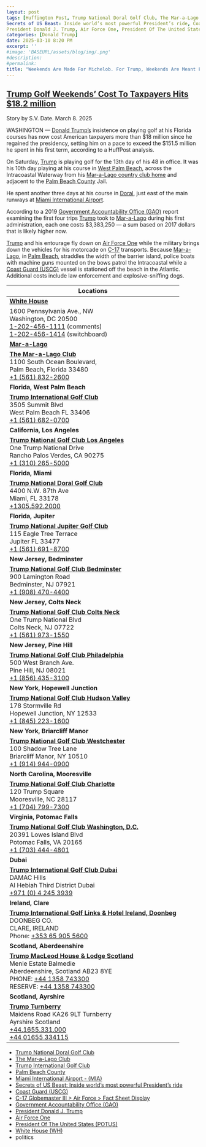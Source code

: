 ```yaml
---
layout: post
tags: [Huffington Post, Trump National Doral Golf Club, The Mar-a-Lago Club, Trump International Golf Club, Palm Beach County, Miami International Airport - (MIA), 
Secrets of US Beast: Inside world’s most powerful President’s ride, Coast Guard (USCG), C-17 Globemaster III > Air Force > Fact Sheet Display, Government Accountability Office (GAO), 
President Donald J. Trump, Air Force One, President Of The United States (POTUS), White House (WH), politics]
categories: [Donald Trump]
date: 2025-03-10 8:20 PM
excerpt: ''
#image: 'BASEURL/assets/blog/img/.png'
#description:
#permalink:
title: "Weekends Are Made For Michelob. For Trump, Weekends Are Meant For Golfing ⛳️ "
---
```



## [Trump Golf Weekends’ Cost To Taxpayers Hits \$18.2 million](https://www.huffpost.com/entry/donald-trump-golf18-million_n_67cb892fe4b02f3ad1f4b2bb)

Story by S.V. Date. March 8. 2025

WASHINGTON — [Donald Trump’s](https://www.whitehouse.gov/administration/donald-j-trump/) insistence on playing golf at his Florida courses has now cost American taxpayers more than \$18 million since he regained the presidency, setting him on a pace to exceed the $151.5 million he spent in his first term, according to a HuffPost analysis.

On Saturday, [Trump](https://www.whitehouse.gov/administration/donald-j-trump/) is playing golf for the 13th day of his 48 in office. It was his 10th day playing at his course in [West Palm Beach](https://www.trumpinternationalpalmbeaches.com/), across the Intracoastal Waterway from his [Mar-a-Lago country club home](https://www.maralagoclub.com/) and adjacent to the [Palm Beach County](https://discover.pbc.gov/Pages/default.aspx) Jail.

He spent another three days at his course in [Doral](https://www.trumpgolfdoral.com/), just east of the main runways at [Miami International Airport](https://miami-airport.com/).

According to a 2019 [Government Accountability Office (GAO)](https://www.gao.gov/) report examining the first four trips [Trump](https://www.whitehouse.gov/administration/donald-j-trump/) took to [Mar-a-Lago](https://www.maralagoclub.com/) during his first administration, each one costs \$3,383,250 — a sum based on 2017 dollars that is likely higher now.

[Trump](https://www.whitehouse.gov/administration/donald-j-trump/) and his entourage fly down on [Air Force One](https://www.whitehouse.gov/about-the-white-house/air-force-one/) while the military brings down the vehicles for his motorcade on [C-17](https://www.af.mil/About-Us/Fact-Sheets/Display/Article/1529726/c-17-globemaster-iii/) transports. Because [Mar-a-Lago](https://www.maralagoclub.com/), in [Palm Beach](https://discover.pbc.gov/Pages/Government.aspx), straddles the width of the barrier island, police boats with machine guns mounted on the bows patrol the Intracoastal while a [Coast Guard (USCG)](https://www.uscg.mil/) vessel is stationed off the beach in the Atlantic. Additional costs include law enforcement and explosive-sniffing dogs.

| Locations |
|---|
| **[White House](https://www.whitehouse.gov)** |
| 1600 Pennsylvania Ave., NW <br /> Washington, DC 20500 <br /> <a href="tel:+12024561111">1-202-456-1111</a> (comments) <br /> <a href="tel:+12024561414">1-202-456-1414</a> (switchboard) |
| **[Mar-a-Lago](https://www.maralagoclub.com/)** |
| **[The Mar-a-Lago Club](https://www.maralagoclub.com/)** <br /> 1100 South Ocean Boulevard, <br /> Palm Beach, Florida 33480 <br /> <a href="tel+15618322600">+1 (561) 832-2600</a> |
| **Florida, West Palm Beach** |
| **[Trump International Golf Club](https://www.trumpinternationalpalmbeaches.com/)** <br /> 3505 Summit Blvd <br /> West Palm Beach FL 33406 <br /> <a href="tel:+15616820700">+1 (561) 682-0700</a> |
| **California, Los Angeles** |
 **[Trump National Golf Club Los Angeles](https://www.trumpnationallosangeles.com/)** <br /> One Trump National Drive <br /> Rancho Palos Verdes, CA 90275 <br /> <a href="tel:+13102655000">+1 (310) 265-5000</a> |
| **Florida, Miami** |
| **[Trump National Doral Golf Club](https://www.trumpgolfdoral.com/)** <br /> 4400 N.W. 87th Ave <br /> Miami, FL 33178 <br /> <a href="tel:+13055922000">+1305.592.2000</a> |
| **Florida, Jupiter** |
| **[Trump National Jupiter Golf Club](https://www.trumpnationaljupiter.com/about)** <br /> 115 Eagle Tree Terrace <br /> Jupiter FL 33477 <br /> <a href="tel:+15616918700">+1 (561) 691-8700</a> |
| **New Jersey, Bedminster** |
| **[Trump National Golf Club Bedminster](https://www.trumpnationalbedminster.com/)** <br /> 900 Lamington Road <br /> Bedminster, NJ 07921 <br /> <a href="tel:+1908.470.4400">+1 (908) 470-4400</a> |
| **New Jersey, Colts Neck** |
| **[Trump National Golf Club Colts Neck](https://www.trumpcoltsneck.com/)** <br /> One Trump National Blvd <br /> Colts Neck, NJ 07722 <br /> <a href="tel:+15619731550">+1 (561) 973-1550</a> |
| **New Jersey, Pine Hill** |
| **[Trump National Golf Club Philadelphia](https://www.trumpnationalphiladelphia.com/)** <br /> 500 West Branch Ave. <br /> Pine Hill, NJ 08021 <br /> <a href="tel:+18564353100">+1 (856) 435-3100</a> |
| **New York, Hopewell Junction** |
|  **[Trump National Golf Club Hudson Valley](https://www.trumpnationalhudsonvalley.com/)** <br /> 178 Stormville Rd <br /> Hopewell Junction, NY 12533 <br /> <a href="tel:+1845.223.1600">+1 (845) 223-1600</a> |
| **New York, Briarcliff Manor** |
| **[Trump National Golf Club Westchester](https://www.trumpnationalwestchester.com/)** <br /> 100 Shadow Tree Lane <br /> Briarcliff Manor, NY 10510 <br /> <a href="tel:+19149440900">+1 (914) 944-0900</a> |
| **North Carolina, Mooresville** |
| **[Trump National Golf Club Charlotte](https://www.trumpnationalcharlotte.com/)** <br /> 120 Trump Square <br /> Mooresville, NC 28117 <br /> <a href="tel:+17047997300">+1 (704) 799-7300</a> |
| **Virginia, Potomac Falls** |
| **[Trump National Golf Club Washington, D.C.](https://www.trumpnationaldc.com/)** <br /> 20391 Lowes Island Blvd <br /> Potomac Falls, VA 20165 <br /> <a href="tel:+17034444801">+1 (703) 444-4801</a> |
| **Dubai** |
| **[Trump International Golf Club Dubai](https://www.trumpgolfdubai.com/)** <br /> DAMAC Hills <br /> Al Hebiah Third District Dubai <br /> <a href="tel:+971042453939">+971 (0) 4 245 3939</a> |
| **Ireland, Clare** |
| **[Trump International Golf Links & Hotel Ireland, Doonbeg](https://www.trumpgolfireland.com/)** <br />  DOONBEG CO. <br /> CLARE, IRELAND <br /> Phone: <a href="tel:+353659055600">+353 65 905 5600</a> |
| **Scotland, Aberdeenshire** |
| **[Trump MacLeod House & Lodge Scotland](https://www.trumphotels.com/macleod-house)** <br /> Menie Estate Balmedie <br /> Aberdeenshire, Scotland AB23 8YE <br /> PHONE: <a href="tel:+441358743300">+44 1358 743300</a> <br /> RESERVE: <a href="tel:+441358743300">+44 1358 743300</a> |
| **Scotland, Ayrshire** |
| **[Trump Turnberry](https://www.turnberry.co.uk/)** <br /> Maidens Road KA26 9LT Turnberry <br /> Ayrshire Scotland <br /> <a href="tel:+441655331000">+44.1655.331.000</a> <br /> <a href="tel:+4401655334115">+44 01655 334115</a> |

- [Trump National Doral Golf Club](https://www.trumpgolfdoral.com/)
- [The Mar-a-Lago Club](https://www.maralagoclub.com/)
- [Trump International Golf Club](https://www.trumpinternationalpalmbeaches.com/)
- [Palm Beach County](https://discover.pbc.gov/Pages/default.aspx)
- [Miami International Airport - (MIA)](https://miami-airport.com/)
- [Secrets of US Beast: Inside world’s most powerful President’s ride](https://interestingengineering.com/transportation/us-president-limousine-beast)
- [Coast Guard (USCG)](https://www.uscg.mil/)
- [C-17 Globemaster III > Air Force > Fact Sheet Display](https://www.af.mil/About-Us/Fact-Sheets/Display/Article/1529726/c-17-globemaster-iii/)
- [Government Accountability Office (GAO)](https://www.gao.gov/)
- [President Donald J. Trump](https://www.whitehouse.gov/administration/donald-j-trump/)
- [Air Force One](https://www.whitehouse.gov/about-the-white-house/air-force-one/)
- [President Of The United States (POTUS)](https://www.whitehouse.gov/)
- [White House (WH)](https://www.whitehouse.gov/)
- politics
